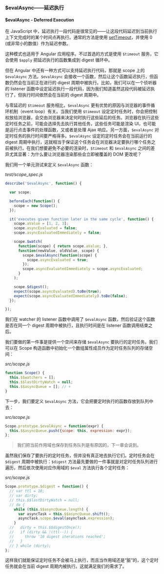 ### $evalAsync——延迟执行

#### $evalAsync - Deferred Execution

在 JavaScript 中，延迟执行一段代码是很常见的——让这段代码延迟到当前执行上下文完成时的某个时间点再执行。通常的方法是使用 [setTimeout](https://developer.mozilla.org/en-US/docs/Web/API/WindowOrWorkerGlobalScope/setTimeout)，并使用 0 \(或非常小的数值）作为延迟参数。

这种模式也适用于 Angular 应用程序。不过首选的方式是使用 `$timeout` 服务，它会使用 `$apply` 把延迟执行的函数集成到 digest 循环中。

但在 Angular 中还有一种方式可以支持延迟执行代码，那就是 scope 上的 `$evalAsync` 方法。`$evalAsync` 会接收一个函数，然后让这个函数延迟执行，但函数仍然会在当前正在进行的 digest 周期中被执行。比如，我们可以在一个侦听器的 listener 函数中设定延迟执行一段代码，因为我们知道虽然这段代码被延迟执行了，但执行时间依然会在当前的 digest 周期中。

与零延迟的 `$timeout` 服务相比，`$evalAsync` 更有优势的原因与浏览器的事件循环机制（event loop）有关。当我们使用 `$timeout` 设定定时任务时，你会把控制权放给浏览器，会交由浏览器来决定何时执行这些延后的任务。浏览器在执行这些定时任务之前，可能会选择先去执行其他任务，这些任务可能是渲染 UI，也可能是运行点击事件的处理函数，又或者是处理 Ajax 响应。另一方面，`$evalAsync` 对定时任务的执行时间要严格得多。`$evalAsync` 设定的定时任务会在当前运行的 digest 周期中执行，这就相当于保证这个任务会在浏览器决定要执行哪个任务之前被执行。在我们想要避免不必要的渲染时，`$timeout` 和 `$evalAsync` 之间的差异尤其显著：为什么要让浏览器渲染那些会立即被覆盖的 DOM 更改呢？

我们用一个单元测试来定义 `$evalAsync` 函数：

_test/scope\_spec.js_

```js
describe('$evalAsync', function() {

  var scope;

  beforeEach(function() {
    scope = new Scope();
  });

  it('executes given function later in the same cycle', function() {
    scope.aValue = [1, 2, 3];
    scope.asyncEvaluated = false;
    scope.asyncEvaluatedImmediately = false;

    scope.$watch(
      function(scope) { return scope.aValue; },
      function(newValue, oldValue, scope) {
        scope.$evalAsync(function(scope) {
          scope.asyncEvaluated = true;
        });
        scope.asyncEvaluatedImmediately = scope.asyncEvaluated;
      }
    );

    scope.$digest();
    expect(scope.asyncEvaluated).toBe(true);
    expect(scope.asyncEvaluatedImmediately).toBe(false);
  });

});
```

我们在 watcher 的 listener 函数中调用了 `$evalAsync` 函数，然后验证这个函数是否在同一个 digest 周期中被执行，且执行时间是在 listener 函数调用结束之后。

我们要做的第一件事是提供一个空间来存储 `$evalAsync` 要执行的定时任务。我们可以在 Scope 构造函数中初始化一个数组属性成员作为定时任务队列的存储空间：

_src/scope.js_

```js
function Scope() {
  this.$$watchers = [];
  this.$$lastDirtyWatch = null;
  this.$$asyncQueue = []; // +
}
```

下一步，我们要定义 `$evalAsync` 方法，它会把要定时执行的函数存放到队列中去：

_src/scope.js_

```js
Scope.prototype.$evalAsync = function(expr) {
  this.$$asyncQueue.push({scope: this, expression: expr});
};
```

> 我们把当前作用域也保存到任务队列是有原因的，下一章会说到。

虽然我们保存了要执行的定时任务，但并没有真正地去执行它们。定时任务会在 `$digest` 周期中被执行：`$digest` 方法最先要做的一件事就是对定时任务队列进行遍历，然后依次使用对应作用域的 `$eval` 方法执行各个定时任务：

_src/scope.js_

```js
Scope.prototype.$digest = function() {
  // var ttl = 10;
  // var dirty;
  // this.$$lastDirtyWatch = null;
  // do {
    while (this.$$asyncQueue.length) {
      var asyncTask = this.$$asyncQueue.shift();
      asyncTask.scope.$eval(asyncTask.expression);
    }
  //   dirty = this.$$digestOnce();
  //   if (dirty && !(ttl--)) {
  //     throw '10 digest iterations reached';
  //   }
  // } while (dirty);
};
```

这样我们就能保证定时任务不会被马上执行，而且当作用域还是“脏”的，这个定时任务就会在当前 digest 周期内被执行。这就满足我们的需求了。

